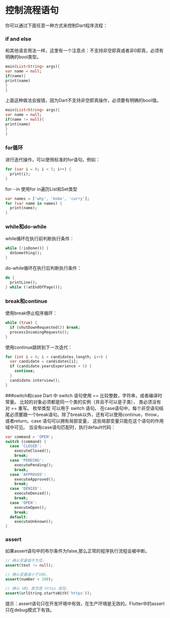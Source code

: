 # 控制流程语句
你可以通过下面任意一种方式来控制Dart程序流程：
### if and else
和其他语言用法一样，这里有一个注意点：不支持非空即真或者非0即真，必须有明确的bool类型。
```dart
main(List<String> args){
var name = null;
if(name){
print(name)
}
}
```
上面这种做法会报错，因为Dart不支持非空即真操作，必须要有明确的bool值。
```dart
main(List<String> args){
var name = null;
if(name != null){
print(name)
}
}
```
### for循环
进行迭代操作，可以使用标准的for语句。例如：
```dart
for (var i = 0; i < 5; i++) {
  print(i);
}
```
for····in
使用for in遍历List和Set类型
```dart
var names = ['why', 'kobe', 'curry'];
for (var name in names) {
  print(name);
}
```
### while和do-while
while循环在执行前判断执行条件：
```dart
while (!isDone()) {
  doSomething();
}
```
do-while循环在执行后判断执行条件：
```dart
do {
  printLine();
} while (!atEndOfPage());
```
### break和continue
使用break停止程序循环：
```dart
while (true) {
  if (shutDownRequested()) break;
  processIncomingRequests();
}
```
使用continue跳转到下一次迭代：
```dart
for (int i = 0; i < candidates.length; i++) {
  var candidate = candidates[i];
  if (candidate.yearsExperience < 5) {
    continue;
  }
  candidate.interview();
}
```
###switch和case
 Dart 中 switch 语句使用 == 比较整数，字符串，或者编译时常量。 比较的对象必须都是同一个类的实例（并且不可以是子类）， 类必须没有对 == 重写。 枚举类型 可以用于 switch 语句。
在case语句中，每个非空语句结尾必须要跟一个break语句。除了break以外，还有可以使用continue，throw，或者return。case 语句可以拥有局部变量， 这些局部变量只能在这个语句的作用域中可见。
当没有case语句匹配时，执行default代码：
```dart
var command = 'OPEN';
switch (command) {
  case 'CLOSED':
    executeClosed();
    break;
  case 'PENDING':
    executePending();
    break;
  case 'APPROVED':
    executeApproved();
    break;
  case 'DENIED':
    executeDenied();
    break;
  case 'OPEN':
    executeOpen();
    break;
  default:
    executeUnknown();
}
```
### assert
如果assert语句中的布尔条件为false,那么正常的程序执行流程会被中断。
```dart
// 确认变量值不为空。
assert(text != null);

// 确认变量值小于100。
assert(number < 100);

// 确认 URL 是否是 https 类型。
assert(urlString.startsWith('https'));
```
提示：assert语句只在开发环境中有效，在生产环境是无效的。Flutter中的assert只在debug模式下有效。
